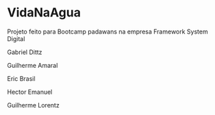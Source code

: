 # VidaNaAgua
Projeto feito para Bootcamp padawans na empresa Framework System Digital

Gabriel Dittz

Guilherme Amaral

Eric Brasil

Hector Emanuel

Guilherme Lorentz